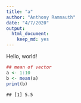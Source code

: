 ```yaml
---
title: "a"
author: "Anthony Ramnauth"
date: "4/7/2020"
output: 
  html_document: 
    keep_md: yes
---
```


Hello, world!

```r
## mean of vector
a <- 1:10
b <- mean(a)
print(b)
```

```
## [1] 5.5
```

